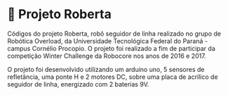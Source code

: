 # :robot: Projeto Roberta

Códigos do projeto Roberta, robô seguidor de linha realizado no grupo de Robótica Overload, da Universidade Tecnológica Federal do Paraná - campus Cornélio Procopio. O projeto foi realizado a fim de participar da competição Winter Challenge da Robocore nos anos de 2016 e 2017.

O projeto foi desenvolvido utilizando um arduino uno, 5 sensores de refletância, uma ponte H e 2 motores DC, sobre uma placa de acrílico de seguidor de linha, energizado com 2 baterias 9V.